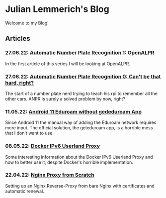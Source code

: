 # Julian Lemmerich's Blog

Welcome to my Blog!

## Articles

### 27.06.22: [Automatic Number Plate Recognition 1: OpenALPR](220627-anpr1.html)

In the first article of this series I will be looking at OpenALPR.

### 27.06.22: [Automatic Number Plate Recognition 0: Can't be that hard, right?](220627-anpr0.html)

The start of a number plate nerd trying to teach his rpi to remember all the other cars. ANPR is surely a solved problem by now, right?

### 11.05.22: [Android 11 Eduroam without gededuroam App](220511-eduroamnoapp.html)

Since Android 11 the manual way of adding the Eduroam network requires more input. The official solution, the geteduroam app, is a horrible mess that I don't want to use.

### 08.05.22: [Docker IPv6 Userland Proxy](220508-dockeripv6-userlandproxy.html)

Some interesting information about the Docker IPv6 Userland Proxy and how to better use it, despite Docker's horrible implementation.

### 22.04.22: [Nginx Proxy from Scratch](220424-nginxproxy.html)

Setting up an Nginx Reverse-Proxy from bare Nginx with certificates and automatic renewal.
